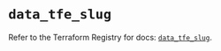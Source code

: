 # `data_tfe_slug`

Refer to the Terraform Registry for docs: [`data_tfe_slug`](https://registry.terraform.io/providers/hashicorp/tfe/0.60.1/docs/data-sources/slug).
